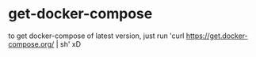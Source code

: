 # get-docker-compose
to get docker-compose of latest version, just run 'curl https://get.docker-compose.org/ | sh' xD
